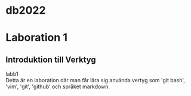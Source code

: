 
# db2022

# Laboration 1

## Introduktion till Verktyg  

labb1  
Detta är en laboration där man får lära sig använda vertyg som 'git bash', 'vim', 'git', 'github' och språket markdown.
